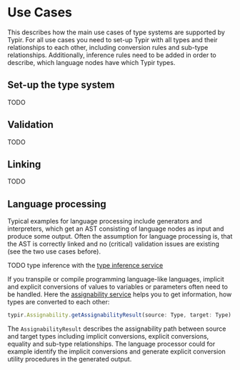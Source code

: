 # Use Cases

This describes how the main use cases of type systems are supported by Typir.
For all use cases you need to set-up Typir with all types and their relationships to each other,
including conversion rules and sub-type relationships.
Additionally, inference rules need to be added in order to describe, which language nodes have which Typir types.


## Set-up the type system

TODO


## Validation

TODO


## Linking

TODO


## Language processing

Typical examples for language processing include generators and interpreters,
which get an AST consisting of language nodes as input and produce some output.
Often the assumption for language processing is,
that the AST is correctly linked and no (critical) validation issues are existing (see the two use cases before).

TODO type inference with the [type inference service](./services/inference.md)

If you transpile or compile programming language-like languages,
implicit and explicit conversions of values to variables or parameters often need to be handled.
Here the [assignability service](./services/assignability.md) helps you to get information, how types are converted to each other:

```typescript
typir.Assignability.getAssignabilityResult(source: Type, target: Type): AssignabilityResult
```

The `AssignabilityResult` describes the assignability path between source and target types
including implicit conversions, explicit conversions, equality and sub-type relationships.
The language processor could for example identify the implicit conversions and generate explicit conversion utility procedures in the generated output.
